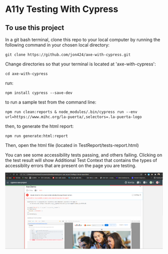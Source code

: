 # A11y Testing With Cypress

## To use this project

In a git bash terminal, clone this repo to your local computer by running the following command in your chosen local directory:
```
git clone https://github.com/jon424/axe-with-cypress.git
```

Change directories so that your terminal is located at 'axe-with-cypress':
```
cd axe-with-cypress
```
run:
```
npm install cypress --save-dev
```
to run a sample test from the command line:
```
npm run clean:reports & node_modules/.bin/cypress run --env url=https://www.mihc.org/la-puerta/,selectors=.la-puerta-logo
```
then, to generate the html report:
```
npm run generate:html:report
```

Then, open the html file (located in TestReport/tests-report.html)

You can see some accessibility tests passing, and others failing. Clicking on the test result will show Additional Test Context that contains the types of accessiblity errors that are present on the page you are testing.


![](cypress-axe-failure-example.png)
